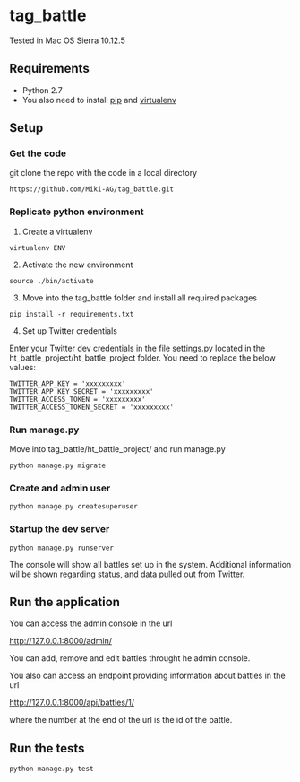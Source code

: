 # tag_battle

Tested in Mac OS Sierra 10.12.5



## Requirements
- Python 2.7
- You also need to install [pip](https://pypi.python.org/pypi/pip) and [virtualenv](https://virtualenv.pypa.io)

## Setup

### Get the code
git clone the repo with  the code in a local directory
```shell
https://github.com/Miki-AG/tag_battle.git
```

### Replicate python environment
1. Create a virtualenv
```shell
virtualenv ENV
```

2. Activate the new environment
```shell
source ./bin/activate
```

3. Move into the tag_battle folder and install all required packages
```shell
pip install -r requirements.txt
```

4. Set up Twitter credentials

Enter your Twitter dev credentials in the file settings.py located in the ht_battle_project/ht_battle_project folder. You need to replace the below values:
```shell
TWITTER_APP_KEY = 'xxxxxxxxx'
TWITTER_APP_KEY_SECRET = 'xxxxxxxxx'
TWITTER_ACCESS_TOKEN = 'xxxxxxxxx'
TWITTER_ACCESS_TOKEN_SECRET = 'xxxxxxxxx'
```

### Run manage.py
Move into tag_battle/ht_battle_project/ and run manage.py
```shell
python manage.py migrate
```

### Create and admin user
```shell
python manage.py createsuperuser
```

### Startup the dev server
```shell
python manage.py runserver
```
The console will show all battles set up in the system. Additional information wil be shown regarding status, and data pulled out from Twitter.

## Run the application
You can access the admin console in the url

http://127.0.0.1:8000/admin/

You can add, remove and edit battles throught he admin  console.

You also can access an endpoint providing information about battles in the url

http://127.0.0.1:8000/api/battles/1/

where the number at the end of the url is the id of the battle.

## Run the tests
```shell
python manage.py test
```
